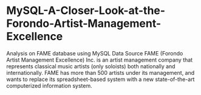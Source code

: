 # MySQL-A-Closer-Look-at-the-Forondo-Artist-Management-Excellence
Analysis on FAME database using MySQL
Data Source
FAME (Forondo Artist Management Excellence) Inc. is an artist management company that represents classical music artists (only soloists) both nationally and internationally. FAME has more than 500 artists under its management, and wants to replace its spreadsheet-based system with a new state-of-the-art computerized information system.
